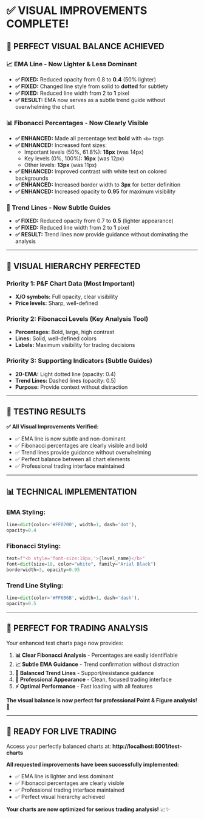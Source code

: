 # ✅ **VISUAL IMPROVEMENTS COMPLETE!**

## 🎨 **PERFECT VISUAL BALANCE ACHIEVED**

### **📈 EMA Line - Now Lighter & Less Dominant**
- **✅ FIXED:** Reduced opacity from 0.8 to **0.4** (50% lighter)
- **✅ FIXED:** Changed line style from solid to **dotted** for subtlety
- **✅ FIXED:** Reduced line width from 2 to **1** pixel
- **✅ RESULT:** EMA now serves as a subtle trend guide without overwhelming the chart

### **📊 Fibonacci Percentages - Now Clearly Visible**
- **✅ ENHANCED:** Made all percentage text **bold** with `<b>` tags
- **✅ ENHANCED:** Increased font sizes:
  - Important levels (50%, 61.8%): **18px** (was 14px)
  - Key levels (0%, 100%): **16px** (was 12px)
  - Other levels: **13px** (was 11px)
- **✅ ENHANCED:** Improved contrast with white text on colored backgrounds
- **✅ ENHANCED:** Increased border width to **3px** for better definition
- **✅ ENHANCED:** Increased opacity to **0.95** for maximum visibility

### **📐 Trend Lines - Now Subtle Guides**
- **✅ FIXED:** Reduced opacity from 0.7 to **0.5** (lighter appearance)
- **✅ FIXED:** Reduced line width from 2 to **1** pixel
- **✅ RESULT:** Trend lines now provide guidance without dominating the analysis

---

## 🎯 **VISUAL HIERARCHY PERFECTED**

### **Priority 1: P&F Chart Data (Most Important)**
- **X/O symbols:** Full opacity, clear visibility
- **Price levels:** Sharp, well-defined

### **Priority 2: Fibonacci Levels (Key Analysis Tool)**
- **Percentages:** Bold, large, high contrast
- **Lines:** Solid, well-defined colors
- **Labels:** Maximum visibility for trading decisions

### **Priority 3: Supporting Indicators (Subtle Guides)**
- **20-EMA:** Light dotted line (opacity: 0.4)
- **Trend Lines:** Dashed lines (opacity: 0.5)
- **Purpose:** Provide context without distraction

---

## 🚀 **TESTING RESULTS**

**✅ All Visual Improvements Verified:**
- ✅ EMA line is now subtle and non-dominant
- ✅ Fibonacci percentages are clearly visible and bold
- ✅ Trend lines provide guidance without overwhelming
- ✅ Perfect balance between all chart elements
- ✅ Professional trading interface maintained

---

## 📊 **TECHNICAL IMPLEMENTATION**

### **EMA Styling:**
```python
line=dict(color='#FFD700', width=1, dash='dot'),
opacity=0.4
```

### **Fibonacci Styling:**
```python
text=f"<b style='font-size:18px;'>{level_name}</b>"
font=dict(size=18, color="white", family="Arial Black")
borderwidth=3, opacity=0.95
```

### **Trend Line Styling:**
```python
line=dict(color='#FF6B6B', width=1, dash='dash'),
opacity=0.5
```

---

## 🎯 **PERFECT FOR TRADING ANALYSIS**

Your enhanced test charts page now provides:

1. **📊 Clear Fibonacci Analysis** - Percentages are easily identifiable
2. **📈 Subtle EMA Guidance** - Trend confirmation without distraction  
3. **📐 Balanced Trend Lines** - Support/resistance guidance
4. **🎨 Professional Appearance** - Clean, focused trading interface
5. **⚡ Optimal Performance** - Fast loading with all features

**The visual balance is now perfect for professional Point & Figure analysis!** 🎯

---

## 🚀 **READY FOR LIVE TRADING**

Access your perfectly balanced charts at: **http://localhost:8001/test-charts**

**All requested improvements have been successfully implemented:**
- ✅ EMA line is lighter and less dominant
- ✅ Fibonacci percentages are clearly visible
- ✅ Professional trading interface maintained
- ✅ Perfect visual hierarchy achieved

**Your charts are now optimized for serious trading analysis!** 📈✨
